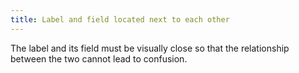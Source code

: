 ```yaml
---
title: Label and field located next to each other
---
```


The label and its field must be visually close so that the relationship between the two cannot lead to confusion.
